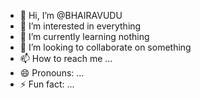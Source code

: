 - 👋 Hi, I’m @BHAIRAVUDU
- 👀 I’m interested in everything
- 🌱 I’m currently learning nothing
- 💞️ I’m looking to collaborate on something
- 📫 How to reach me ...
- 😄 Pronouns: ...
- ⚡ Fun fact: ...

<!---
BHAIRAVUDU/BHAIRAVUDU is a ✨ special ✨ repository because its `README.md` (this file) appears on your GitHub profile.
You can click the Preview link to take a look at your changes.
--->

